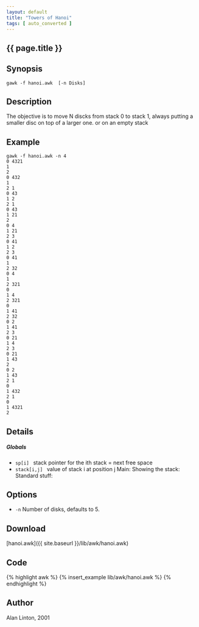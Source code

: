 ```yaml
---
layout: default
title: "Towers of Hanoi"
tags: [ auto_converted ]
---
```


## {{ page.title }}


## Synopsis

    gawk -f hanoi.awk  [-n Disks]

## Description

The objective is to move N discks from stack 0 to stack 1,
always putting a smaller disc on top of a larger one.
or on an empty stack

## Example

    gawk -f hanoi.awk -n 4
    0 4321
    1 
    2 
    0 432
    1 
    2 1
    0 43
    1 2
    2 1
    0 43
    1 21
    2 
    0 4
    1 21
    2 3
    0 41
    1 2
    2 3
    0 41
    1 
    2 32
    0 4
    1 
    2 321
    0 
    1 4
    2 321
    0 
    1 41
    2 32
    0 2
    1 41
    2 3
    0 21
    1 4
    2 3
    0 21
    1 43
    2 
    0 2
    1 43
    2 1
    0 
    1 432
    2 1
    0 
    1 4321
    2 

## Details

##### Globals
- `sp[i] `
    stack pointer for the ith stack = next free space
- `stack[i,j] `
    value of stack i at position j
Main:
Showing the stack:
Standard stuff:

## Options

- `-n`
    Number of disks, defaults to 5.


## Download

[hanoi.awk]({{ site.baseurl }}/lib/awk/hanoi.awk)


## Code

{% highlight awk %}
{% insert_example lib/awk/hanoi.awk %}
{% endhighlight %}


## Author

Alan Linton, 2001


